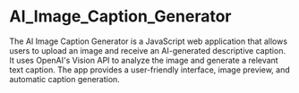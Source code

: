 # AI_Image_Caption_Generator
The AI Image Caption Generator is a JavaScript web application that allows users to upload an image and receive an AI-generated descriptive caption. It uses OpenAI's Vision API to analyze the image and generate a relevant text caption. The app provides a user-friendly interface, image preview, and automatic caption generation.
